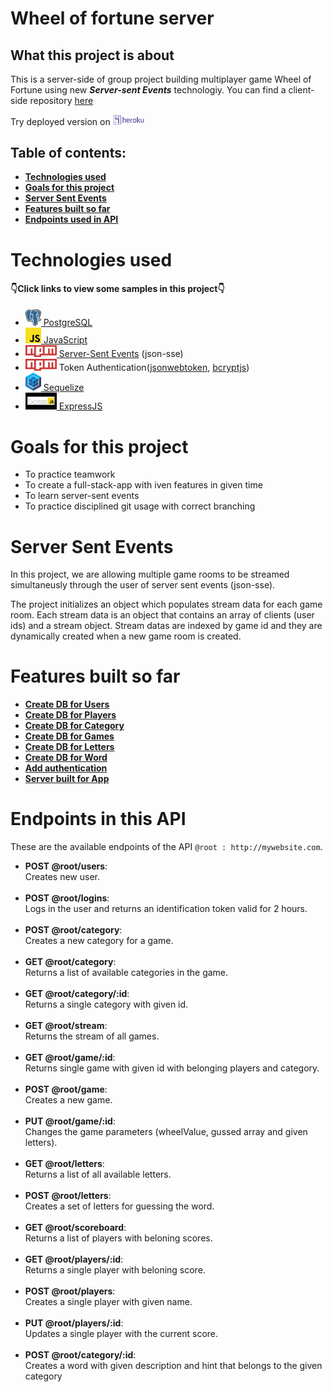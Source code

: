 # Wheel of fortune server
## What this project is about

This is a server-side of group project building multiplayer game Wheel of Fortune using new ***Server-sent Events*** technologiy. 
You can find a client-side repository [here](https://github.com/malanchito/wheel-of-fortune-client)

Try deployed version on [<img src="badges/heroku.png" width="50">](https://wheel-of-fortune-server.herokuapp.com/)

## Table of contents:

- **[Technologies used](#technologies-used)**
- **[Goals for this project](#goals-for-this-project)**
- **[Server Sent Events](#server-sent-events)** 
- **[Features built so far ](#features-built-so-far)**
- **[Endpoints used in API](#endpoints-in-this-API)**

# Technologies used

#### 👇Click links to view some samples in this project👇

* [<img src="badges/postgres.png" width="25"> PostgreSQL](./auth/router.js)
* [<img src="badges/javascrip.png" width="25"> JavaScript](./index.js)
* [<img src="badges/Npm-logo.svg" width="50"> Server-Sent Events](./games/router.js) (json-sse)
* <img src="badges/Npm-logo.svg" width="50"> Token Authentication([jsonwebtoken](./auth/jwt.js), [bcryptjs](./users/router.js))
* [<img src="badges/sequelize.svg" width="25"> Sequelize](./Players/model.js)
* [<img src="badges/express.png" width="50"> ExpressJS](./index.js)

# Goals for this project

- To practice teamwork
- To create a full-stack-app with iven features in given time
- To learn server-sent events
- To practice disciplined git usage with correct branching

# Server Sent Events

In this project, we are allowing multiple game rooms to be streamed simultaneusly through the user of server sent events (json-sse).

The project initializes an object which populates stream data for each game room. Each stream data is an object that contains an array of clients (user ids) and a stream object. Stream datas are indexed by game id and they are dynamically created when a new game room is created.

# Features built so far

- **[Create DB for Users](./users)**
- **[Create DB for Players](./Players)**
- **[Create DB for Category](./category)**
- **[Create DB for Games](./games)**
- **[Create DB for Letters](./letters)**
- **[Create DB for Word](./word)**
- **[Add authentication](./auth)**
- **[Server built for App](./index.js)**

# Endpoints in this API

These are the available endpoints of the API `@root : http://mywebsite.com`.
* **POST @root/users**:  
    Creates new user.
    <br>
    <br>
* **POST @root/logins**:  
    Logs in the user and returns an identification token valid for 2 hours.
    <br>
    <br>
* **POST @root/category**:  
    Creates a new category for a game. 
    <br>
    <br>
* **GET @root/category**:  
    Returns a list of available categories in the game.
    <br>
    <br>
* **GET @root/category/:id**:  
    Returns a single category with given id.
    <br>
    <br>
* **GET @root/stream**:  
    Returns the stream of all games.
    <br>
    <br>
* **GET @root/game/:id**:  
    Returns single game with given id with belonging players and category.
    <br>
    <br>
* **POST @root/game**:  
    Creates a new game.
    <br>
    <br>
* **PUT @root/game/:id**:  
    Changes the game parameters (wheelValue, gussed array and given letters).
    <br>
    <br>
* **GET @root/letters**:  
    Returns a list of all available letters.
    <br>
    <br>
* **POST @root/letters**:  
    Creates a set of letters for guessing the word.
    <br>
    <br>
* **GET @root/scoreboard**:\
    Returns a list of players with beloning scores.
    <br>
    <br>
* **GET @root/players/:id**:\
    Returns a single player with beloning score.
    <br>
    <br>
* **POST @root/players**:\
    Creates a single player with given name.
    <br>
    <br>
* **PUT @root/players/:id**:\
    Updates a single player with the current score.
    <br>
    <br>
* **POST @root/category/:id**:\
    Creates a word with given description and hint that belongs to the given category

